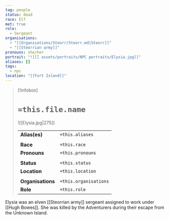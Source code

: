 ```yaml
---
tag: people
status: dead
race: Elf
met: true
role:
  - Sergeant
organisations:
  - "[[Organisations/Steorr/Steorr.md|Steorr]]"
  - "[[Steorrian army]]"
pronouns: she/her
portrait: "![[Ξ assets/portraits/NPC portraits/Elysia.jpg]]"
aliases: []
tags:
  - npc
location: "[[Fort Island]]"
---
```


> [!infobox] 
> 
> # `=this.file.name`
> ![[Elysia.jpg|275]]
> 
> | | |
> | --- | --- |
> | **Alias(es)** | `=this.aliases` |
> | | | 
> | **Race** | `=this.race` |
> | **Pronouns** | `=this.pronouns` |
> | | | 
> | **Status** | `=this.status` | 
> | **Location** | `=this.location` |
> | | | 
> | **Organisations** | `=this.organisations` |
> | **Role** | `=this.role` |

Elysia was an elven [[Steorrian army]] sergeant assigned to work under [[Hugh Bowes]]. She was killed by the Adventurers during their escape from the Unknown Island. 


